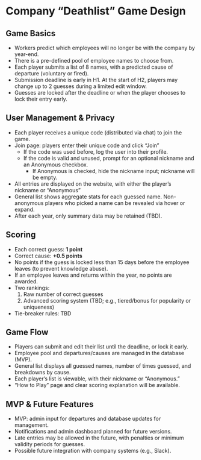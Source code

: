 # Company “Deathlist” Game Design

## Game Basics
- Workers predict which employees will no longer be with the company by year-end.
- There is a pre-defined pool of employee names to choose from.
- Each player submits a list of 8 names, with a predicted cause of departure (voluntary or fired).
- Submission deadline is early in H1. At the start of H2, players may change up to 2 guesses during a limited edit window.
- Guesses are locked after the deadline or when the player chooses to lock their entry early.

## User Management & Privacy
- Each player receives a unique code (distributed via chat) to join the game.
- Join page: players enter their unique code and click “Join”
  - If the code was used before, log the user into their profile.
  - If the code is valid and unused, prompt for an optional nickname and an Anonymous checkbox.
    - If Anonymous is checked, hide the nickname input; nickname will be empty.
- All entries are displayed on the website, with either the player’s nickname or “Anonymous”
- General list shows aggregate stats for each guessed name. Non-anonymous players who picked a name can be revealed via hover or expand.
- After each year, only summary data may be retained (TBD).

## Scoring
- Each correct guess: **1 point**
- Correct cause: **+0.5 points**
- No points if the guess is locked less than 15 days before the employee leaves (to prevent knowledge abuse).
- If an employee leaves and returns within the year, no points are awarded.
- Two rankings:
  1. Raw number of correct guesses
  2. Advanced scoring system (TBD; e.g., tiered/bonus for popularity or uniqueness)
- Tie-breaker rules: TBD

## Game Flow
- Players can submit and edit their list until the deadline, or lock it early.
- Employee pool and departures/causes are managed in the database (MVP).
- General list displays all guessed names, number of times guessed, and breakdowns by cause.
- Each player’s list is viewable, with their nickname or “Anonymous.”
- “How to Play” page and clear scoring explanation will be available.

## MVP & Future Features
- MVP: admin input for departures and database updates for management.
- Notifications and admin dashboard planned for future versions.
- Late entries may be allowed in the future, with penalties or minimum validity periods for guesses.
- Possible future integration with company systems (e.g., Slack).
